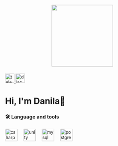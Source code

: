 <br clear="both">

<div align="center">
  <img height="200" src="https://media.discordapp.net/attachments/656865654976020490/1160654090129391626/2023-10-08_230424606.png?ex=6535725a&is=6522fd5a&hm=2e98d6508412980c02622464eca7b15608cce8e5e3420f497cfeebe096c49e43&="  />
</div>

###

<div align="left">
  <a href="https://t.me/DaSHhxd" target="_blank">
    <img src="https://img.shields.io/static/v1?message=Telegram&logo=telegram&label=&color=2CA5E0&logoColor=White&labelColor=&style=for-the-badge" height="30" alt="telegram logo"  />
  </a>
  <a href="https://discordapp.com/users/650016129993146368/" target="_blank">
    <img src="https://img.shields.io/static/v1?message=Discord&logo=discord&label=&color=7289DA&logoColor=white&labelColor=&style=for-the-badge" height="30" alt="discord logo"  />
  </a>
</div>

###

<h1 align="left">Hi, I'm Danila👋</h1>

###

<h3 align="left">🛠 Language and tools</h3>

###

<div align="left">
  <img src="https://cdn.jsdelivr.net/gh/devicons/devicon/icons/csharp/csharp-original.svg" height="40" alt="csharp logo"  />
  <img width="12" />
  <img src="https://cdn.jsdelivr.net/gh/devicons/devicon/icons/unity/unity-original.svg" height="40" alt="unity logo"  />
  <img width="12" />
  <img src="https://cdn.jsdelivr.net/gh/devicons/devicon/icons/mysql/mysql-original.svg" height="40" alt="mysql logo"  />
  <img width="12" />
  <img src="https://cdn.jsdelivr.net/gh/devicons/devicon/icons/postgresql/postgresql-original.svg" height="40" alt="postgresql logo"  />
</div>

###
